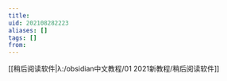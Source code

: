 ```yaml
---
title: 
uid: 202108282223
aliases: []
tags: []
from: 
---
```

[[稍后阅读软件|λ:/obsidian中文教程/01 2021新教程/稍后阅读软件]]